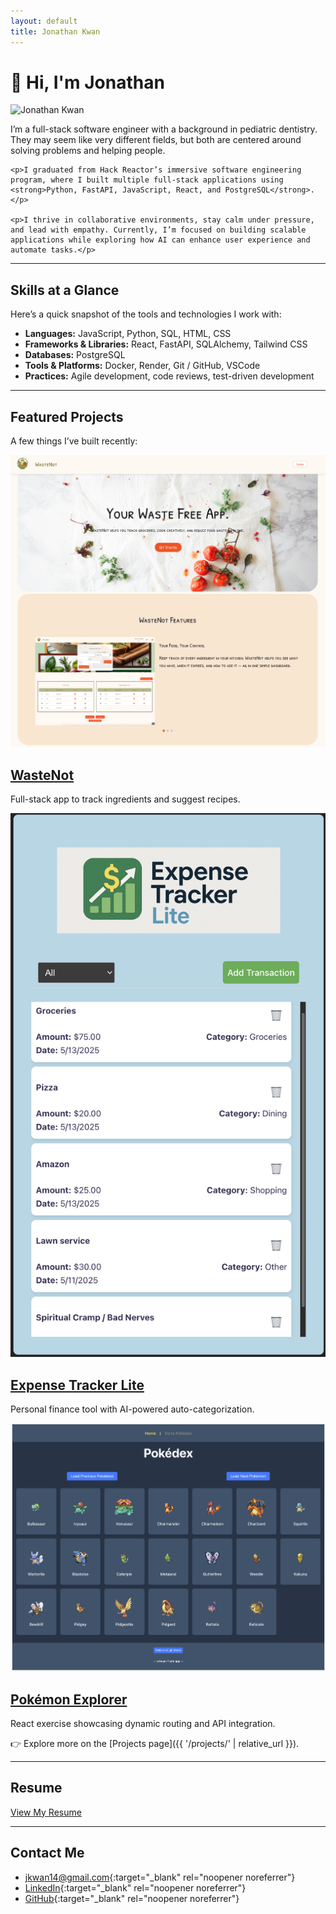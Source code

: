 ```yaml
---
layout: default
title: Jonathan Kwan
---
```


# 👋 Hi, I'm Jonathan

<div class="intro-section">
  <img src="/assets/img/me.jpg" alt="Jonathan Kwan" class="profile-pic-left" />

  <div class="intro-text">
    <p>I’m a full-stack software engineer with a background in pediatric dentistry. They may seem like very different fields, but both are centered around solving problems and helping people.</p>

    <p>I graduated from Hack Reactor’s immersive software engineering program, where I built multiple full-stack applications using <strong>Python, FastAPI, JavaScript, React, and PostgreSQL</strong>.</p>

    <p>I thrive in collaborative environments, stay calm under pressure, and lead with empathy. Currently, I’m focused on building scalable applications while exploring how AI can enhance user experience and automate tasks.</p>

  </div>
</div>

---

## Skills at a Glance

Here’s a quick snapshot of the tools and technologies I work with:

- **Languages:** JavaScript, Python, SQL, HTML, CSS
- **Frameworks & Libraries:** React, FastAPI, SQLAlchemy, Tailwind CSS
- **Databases:** PostgreSQL
- **Tools & Platforms:** Docker, Render, Git / GitHub, VSCode
- **Practices:** Agile development, code reviews, test-driven development

---

## Featured Projects

A few things I’ve built recently:

<div class="projects-grid">

  <div class="project-card">
    <img src="/assets/img/wastenot.png" alt="WasteNot screenshot">
    <h2><a href="https://www.wastenotkitchen.com/" target="_blank" rel="noopener noreferrer">WasteNot</a></h2>
    <p>Full-stack app to track ingredients and suggest recipes.</p>
  </div>

  <div class="project-card">
    <img src="/assets/img/expense-tracker.png" alt="Expense Tracker Lite screenshot">
    <h2><a href="https://github.com/jkwan14/expense-tracker-lite" target="_blank" rel="noopener noreferrer">Expense Tracker Lite</a></h2>
    <p>Personal finance tool with AI-powered auto-categorization.</p>
  </div>

  <div class="project-card">
    <img src="/assets/img/pokemon-explorer.png" alt="Pokémon Explorer screenshot">
    <h2><a href="https://github.com/jkwan14/pokemon-explorer" target="_blank" rel="noopener noreferrer">Pokémon Explorer</a></h2>
    <p>React exercise showcasing dynamic routing and API integration.</p>
  </div>

</div>

👉 Explore more on the [Projects page]({{ '/projects/' | relative_url }}).

---

## Resume

<div class="resume-buttons">
  <a href="/assets/resume.pdf" class="btn" target="_blank" rel="noopener noreferrer">View My Resume</a>
</div>

---

## Contact Me

- [jkwan14@gmail.com](mailto:jkwan14@gmail.com){:target="\_blank" rel="noopener noreferrer"}
- [LinkedIn](https://www.linkedin.com/in/jonathan-joseph-kwan/){:target="\_blank" rel="noopener noreferrer"}
- [GitHub](https://github.com/jkwan14){:target="\_blank" rel="noopener noreferrer"}
